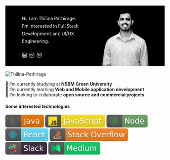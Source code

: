![Thilina Pathirage](me.jpg)
<p align="left"> <img src="https://komarev.com/ghpvc/?username=Thilina-Pathirage&color=brightgreen" alt="Thilina-Pathirage" /> </p>


🔭 I’m currently studying at <strong>NSBM Green University</strong> <br/>
🌱 I’m currently learning <strong>Web and Mobile application development</strong> <br/>
👯 I’m looking to collaborate <strong>open source and commercial projects</strong> <br/>

#### Some interested technologies
[![java](./src/java.svg)](https://badges.aleen42.com/src/java.svg)
[![javascript](./src/javascript.svg)](https://badges.aleen42.com/src/javascript.svg)
[![node](./src/node.svg)](https://badges.aleen42.com/src/node.svg)
[![react](./src/react.svg)](https://badges.aleen42.com/src/react.svg)
[![stackoverflow](./src/stackoverflow.svg)](https://badges.aleen42.com/src/stackoverflow.svg)
[![slack](./src/slack.svg)](https://badges.aleen42.com/src/slack.svg)
[![medium](./src/medium.svg)](https://badges.aleen42.com/src/medium.svg)
